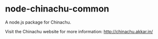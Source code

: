 # node-chinachu-common

A node.js package for Chinachu.

Visit the Chinachu website for more information: <http://chinachu.akkar.in/>
